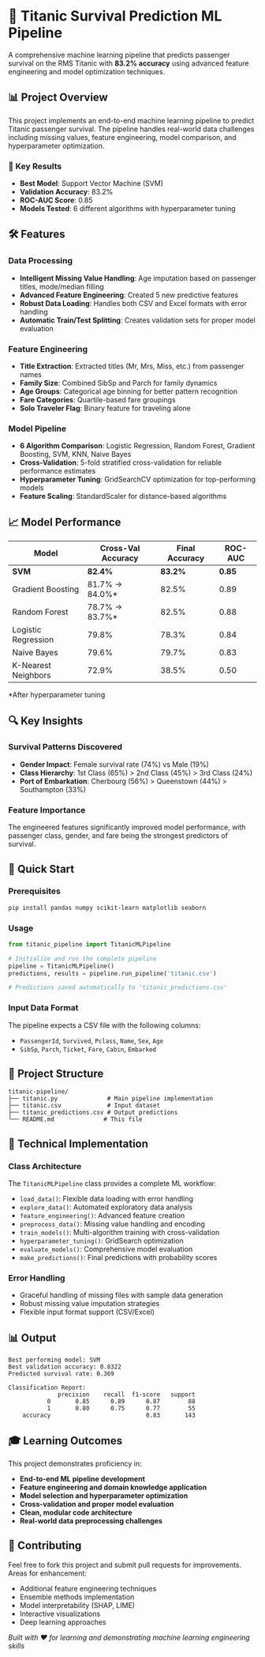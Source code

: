 # 🚢 Titanic Survival Prediction ML Pipeline

A comprehensive machine learning pipeline that predicts passenger survival on the RMS Titanic with **83.2% accuracy** using advanced feature engineering and model optimization techniques.

## 📊 Project Overview

This project implements an end-to-end machine learning pipeline to predict Titanic passenger survival. The pipeline handles real-world data challenges including missing values, feature engineering, model comparison, and hyperparameter optimization.

### 🎯 Key Results
- **Best Model**: Support Vector Machine (SVM)
- **Validation Accuracy**: 83.2%
- **ROC-AUC Score**: 0.85
- **Models Tested**: 6 different algorithms with hyperparameter tuning

## 🛠️ Features

### Data Processing
- **Intelligent Missing Value Handling**: Age imputation based on passenger titles, mode/median filling
- **Advanced Feature Engineering**: Created 5 new predictive features
- **Robust Data Loading**: Handles both CSV and Excel formats with error handling
- **Automatic Train/Test Splitting**: Creates validation sets for proper model evaluation

### Feature Engineering
- **Title Extraction**: Extracted titles (Mr, Mrs, Miss, etc.) from passenger names
- **Family Size**: Combined SibSp and Parch for family dynamics
- **Age Groups**: Categorical age binning for better pattern recognition
- **Fare Categories**: Quartile-based fare groupings
- **Solo Traveler Flag**: Binary feature for traveling alone

### Model Pipeline
- **6 Algorithm Comparison**: Logistic Regression, Random Forest, Gradient Boosting, SVM, KNN, Naive Bayes
- **Cross-Validation**: 5-fold stratified cross-validation for reliable performance estimates
- **Hyperparameter Tuning**: GridSearchCV optimization for top-performing models
- **Feature Scaling**: StandardScaler for distance-based algorithms

## 📈 Model Performance

| Model | Cross-Val Accuracy | Final Accuracy | ROC-AUC |
|-------|-------------------|----------------|---------|
| **SVM** | **82.4%** | **83.2%** | **0.85** |
| Gradient Boosting | 81.7% → 84.0%* | 82.5% | 0.89 |
| Random Forest | 78.7% → 83.7%* | 82.5% | 0.88 |
| Logistic Regression | 79.8% | 78.3% | 0.84 |
| Naive Bayes | 79.6% | 79.7% | 0.83 |
| K-Nearest Neighbors | 72.9% | 38.5% | 0.50 |

*After hyperparameter tuning

## 🔍 Key Insights

### Survival Patterns Discovered
- **Gender Impact**: Female survival rate (74%) vs Male (19%)
- **Class Hierarchy**: 1st Class (65%) > 2nd Class (45%) > 3rd Class (24%)
- **Port of Embarkation**: Cherbourg (56%) > Queenstown (44%) > Southampton (33%)

### Feature Importance
The engineered features significantly improved model performance, with passenger class, gender, and fare being the strongest predictors of survival.

## 🚀 Quick Start

### Prerequisites
```bash
pip install pandas numpy scikit-learn matplotlib seaborn
```

### Usage
```python
from titanic_pipeline import TitanicMLPipeline

# Initialize and run the complete pipeline
pipeline = TitanicMLPipeline()
predictions, results = pipeline.run_pipeline('titanic.csv')

# Predictions saved automatically to 'titanic_predictions.csv'
```

### Input Data Format
The pipeline expects a CSV file with the following columns:
- `PassengerId`, `Survived`, `Pclass`, `Name`, `Sex`, `Age`
- `SibSp`, `Parch`, `Ticket`, `Fare`, `Cabin`, `Embarked`

## 📁 Project Structure
```
titanic-pipeline/
├── titanic.py              # Main pipeline implementation
├── titanic.csv             # Input dataset
├── titanic_predictions.csv # Output predictions
└── README.md              # This file
```

## 🧠 Technical Implementation

### Class Architecture
The `TitanicMLPipeline` class provides a complete ML workflow:
- `load_data()`: Flexible data loading with error handling
- `explore_data()`: Automated exploratory data analysis
- `feature_engineering()`: Advanced feature creation
- `preprocess_data()`: Missing value handling and encoding
- `train_models()`: Multi-algorithm training with cross-validation
- `hyperparameter_tuning()`: GridSearch optimization
- `evaluate_models()`: Comprehensive model evaluation
- `make_predictions()`: Final predictions with probability scores

### Error Handling
- Graceful handling of missing files with sample data generation
- Robust missing value imputation strategies
- Flexible input format support (CSV/Excel)

## 📊 Output
```
Best performing model: SVM
Best validation accuracy: 0.8322
Predicted survival rate: 0.369

Classification Report:
              precision    recall  f1-score   support
           0       0.85      0.89      0.87        88
           1       0.80      0.75      0.77        55
    accuracy                           0.83       143
```

## 🎓 Learning Outcomes

This project demonstrates proficiency in:
- **End-to-end ML pipeline development**
- **Feature engineering and domain knowledge application**
- **Model selection and hyperparameter optimization**
- **Cross-validation and proper model evaluation**
- **Clean, modular code architecture**
- **Real-world data preprocessing challenges**

## 🤝 Contributing

Feel free to fork this project and submit pull requests for improvements. Areas for enhancement:
- Additional feature engineering techniques
- Ensemble methods implementation
- Model interpretability (SHAP, LIME)
- Interactive visualizations
- Deep learning approaches


*Built with ❤️ for learning and demonstrating machine learning engineering skills*